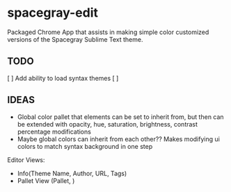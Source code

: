 spacegray-edit
==============

Packaged Chrome App that assists in making simple color customized versions of the Spacegray Sublime Text theme.

## TODO

[ ] Add ability to load syntax themes
[ ]


## IDEAS

* Global color pallet that elements can be set to inherit from, but then can be extended with opacity, hue, saturation, brightness, contrast percentage modifications
* Maybe global colors can inherit from each other?? Makes modifying ui colors to match syntax background in one step

Editor Views:
- Info(Theme Name, Author, URL, Tags)
- Pallet View (Pallet, )


